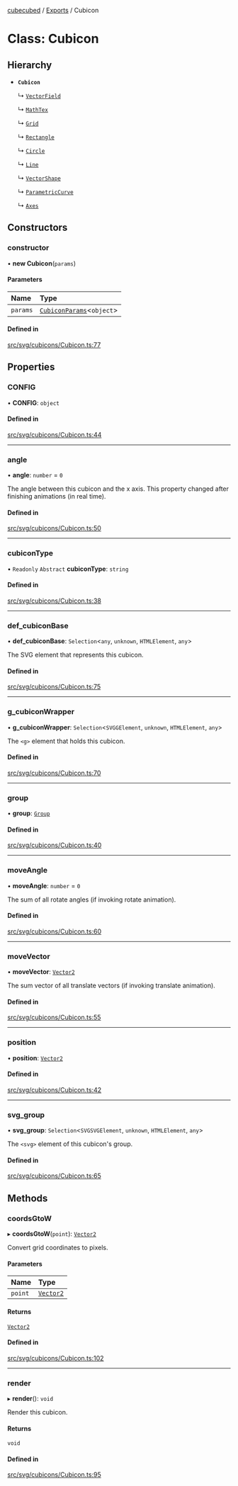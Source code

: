 [cubecubed](/reference/README.md) / [Exports](/reference/modules.md) / Cubicon

# Class: Cubicon

## Hierarchy

- **`Cubicon`**

  ↳ [`VectorField`](/reference/classes/VectorField.md)

  ↳ [`MathTex`](/reference/classes/MathTex.md)

  ↳ [`Grid`](/reference/classes/Grid.md)

  ↳ [`Rectangle`](/reference/classes/Rectangle.md)

  ↳ [`Circle`](/reference/classes/Circle.md)

  ↳ [`Line`](/reference/classes/Line.md)

  ↳ [`VectorShape`](/reference/classes/VectorShape.md)

  ↳ [`ParametricCurve`](/reference/classes/ParametricCurve.md)

  ↳ [`Axes`](/reference/classes/Axes.md)

## Constructors

### constructor

• **new Cubicon**(`params`)

#### Parameters

| Name | Type |
| :------ | :------ |
| `params` | [`CubiconParams`](/reference/interfaces/CubiconParams.md)<`object`\> |

#### Defined in

[src/svg/cubicons/Cubicon.ts:77](https://github.com/imaphatduc/cubecubed/blob/0fd2007/src/svg/cubicons/Cubicon.ts#L77)

## Properties

### CONFIG

• **CONFIG**: `object`

#### Defined in

[src/svg/cubicons/Cubicon.ts:44](https://github.com/imaphatduc/cubecubed/blob/0fd2007/src/svg/cubicons/Cubicon.ts#L44)

___

### angle

• **angle**: `number` = `0`

The angle between this cubicon and the x axis.
This property changed after finishing animations (in real time).

#### Defined in

[src/svg/cubicons/Cubicon.ts:50](https://github.com/imaphatduc/cubecubed/blob/0fd2007/src/svg/cubicons/Cubicon.ts#L50)

___

### cubiconType

• `Readonly` `Abstract` **cubiconType**: `string`

#### Defined in

[src/svg/cubicons/Cubicon.ts:38](https://github.com/imaphatduc/cubecubed/blob/0fd2007/src/svg/cubicons/Cubicon.ts#L38)

___

### def\_cubiconBase

• **def\_cubiconBase**: `Selection`<`any`, `unknown`, `HTMLElement`, `any`\>

The SVG element that represents this cubicon.

#### Defined in

[src/svg/cubicons/Cubicon.ts:75](https://github.com/imaphatduc/cubecubed/blob/0fd2007/src/svg/cubicons/Cubicon.ts#L75)

___

### g\_cubiconWrapper

• **g\_cubiconWrapper**: `Selection`<`SVGGElement`, `unknown`, `HTMLElement`, `any`\>

The `<g>` element that holds this cubicon.

#### Defined in

[src/svg/cubicons/Cubicon.ts:70](https://github.com/imaphatduc/cubecubed/blob/0fd2007/src/svg/cubicons/Cubicon.ts#L70)

___

### group

• **group**: [`Group`](/reference/classes/Group.md)

#### Defined in

[src/svg/cubicons/Cubicon.ts:40](https://github.com/imaphatduc/cubecubed/blob/0fd2007/src/svg/cubicons/Cubicon.ts#L40)

___

### moveAngle

• **moveAngle**: `number` = `0`

The sum of all rotate angles (if invoking rotate animation).

#### Defined in

[src/svg/cubicons/Cubicon.ts:60](https://github.com/imaphatduc/cubecubed/blob/0fd2007/src/svg/cubicons/Cubicon.ts#L60)

___

### moveVector

• **moveVector**: [`Vector2`](/reference/classes/Vector2.md)

The sum vector of all translate vectors (if invoking translate animation).

#### Defined in

[src/svg/cubicons/Cubicon.ts:55](https://github.com/imaphatduc/cubecubed/blob/0fd2007/src/svg/cubicons/Cubicon.ts#L55)

___

### position

• **position**: [`Vector2`](/reference/classes/Vector2.md)

#### Defined in

[src/svg/cubicons/Cubicon.ts:42](https://github.com/imaphatduc/cubecubed/blob/0fd2007/src/svg/cubicons/Cubicon.ts#L42)

___

### svg\_group

• **svg\_group**: `Selection`<`SVGSVGElement`, `unknown`, `HTMLElement`, `any`\>

The `<svg>` element of this cubicon's group.

#### Defined in

[src/svg/cubicons/Cubicon.ts:65](https://github.com/imaphatduc/cubecubed/blob/0fd2007/src/svg/cubicons/Cubicon.ts#L65)

## Methods

### coordsGtoW

▸ **coordsGtoW**(`point`): [`Vector2`](/reference/classes/Vector2.md)

Convert grid coordinates to pixels.

#### Parameters

| Name | Type |
| :------ | :------ |
| `point` | [`Vector2`](/reference/classes/Vector2.md) |

#### Returns

[`Vector2`](/reference/classes/Vector2.md)

#### Defined in

[src/svg/cubicons/Cubicon.ts:102](https://github.com/imaphatduc/cubecubed/blob/0fd2007/src/svg/cubicons/Cubicon.ts#L102)

___

### render

▸ **render**(): `void`

Render this cubicon.

#### Returns

`void`

#### Defined in

[src/svg/cubicons/Cubicon.ts:95](https://github.com/imaphatduc/cubecubed/blob/0fd2007/src/svg/cubicons/Cubicon.ts#L95)
